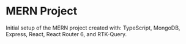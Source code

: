 # MERN Project

Initial setup of the MERN project created with:  TypeScript, MongoDB, Express, React, React Router 6, and RTK-Query.


